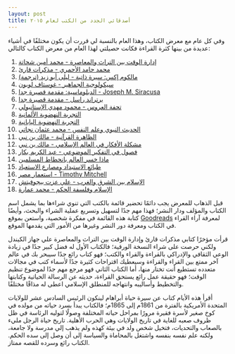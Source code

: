 ```yaml
---
layout: post
title: أصدقائي الجدد من الكتب لعام ٢٠١٥
---
```


وفي كل عام مع معرض الكتاب، وهذا العام بالنسبة لي قررت أن يكون مختلفًا في أشياء عديدة من بينها كثرة القراءة فكانت حصيلتي لهذا العام من معرض الكتاب كالتالي:

1.  [إدارة الوقت بين التراث والمعاصرة - محمد أمين شحاتة](https://www.goodreads.com/book/show/17344292)
2.  [محمد حامد الأحمري - مذكرات قارئ](https://www.goodreads.com/book/show/21474251)
3.  [مالكوم إكس: سيرة ذاتية - ليلى أبو زيد (ترجمة)](https://www.goodreads.com/book/show/6828561)
4.  [سيكولوجية الجماهير - غوستاف لوبون](https://www.goodreads.com/book/show/12091888)
5.  [الدبلوماسية: مقدمة قصيرة جدا - Joseph M. Siracusa](https://www.goodreads.com/book/show/23366652)
6.  [برتراند راسل - مقدمة قصيرة جدا](https://www.goodreads.com/book/show/22883570--)
7.  [تحفة العروس - محمود مهدي الإستانبولي](https://www.goodreads.com/book/show/3454431)
8.  [التجربة النهضوية الألمانية](https://www.goodreads.com/book/show/21538687)
9.  [التجربة النهضوية اليابانية](https://www.goodreads.com/book/show/13577785)
10.  [الحديث النبوي وعلم النفس - محمد عثمان نجاتي](https://www.goodreads.com/book/show/9456838)
11.  [الظاهرة القرآنية - مالك بن نبي](https://www.goodreads.com/book/show/6293913)
12.  [مشكلة الأفكار في العالم الإسلامي - مالك بن نبي](https://www.goodreads.com/book/show/2392841._)
13.  [فصول في التفكير الموضوعي - عبد الكريم بكار](https://www.goodreads.com/book/show/7199712)
14.  [ماذا خسر العالم بانحطاط المسلمين](https://www.goodreads.com/book/show/2905549)
15.  [طبائع الاستبداد ومصارع الاستعباد](https://www.goodreads.com/book/show/2312458._)
16.  [استعمار مصر - Timothy Mitchell](https://www.goodreads.com/book/show/17161225)
17.  [الإسلام بين الشرق والغرب - علي عزت بيجوفيتش](https://www.goodreads.com/book/show/6092250)
18.  [الإسلام وفلسفة الحكم - محمد عمارة](https://www.goodreads.com/book/show/6688869)

قبل الذهاب للمعرض يجب دائمًا تحضير قائمة بالكتب التي تنوي شراءها بما يشمل اسم الكتاب والمؤلف ودار النشر؛ فهذا مهم جدًا لتسهيل وتسريع عملية الشراء والبحث، وأيضًا كتابة هذه القائمة في مفكرة شخصية، واستعن بموقع [Goodreads](http://goodreads.com/) لمعرفة آراء القراء في الكتاب ومعرفة دور النشر وغيرها من الأمور التي يقدمها الموقع.

قرأت مؤخرًا كتابي مذكرات قارئ وإدارة الوقت بين التراث والمعاصرة علي جهاز الكيندل ولكني حرصت على شراء النسخة الورقية؛ فالكتاب الأول له فضل كبير جدًا في زيادة الوعي الثقافي والإدراكي بالقراءة والقراء والكتب؛ فهو كتاب رائع جدًا سيبحر بك في عالم آخر ممتع بين القراء والقراءة وسيعطيك اقتراحات كثيرة جدًا لأسماء كتب في مجالات متعدده تستطيع أنت تختار منها، أما الكتاب الثاني فهو مرجع مهم جدًا لموضوع تنظيم الوقت؛ فهو حقيقة عمل رائع يستحق القراءة، حديثه عن الرسالة الحياتية وكتابتها والتخطيط وأساليبه وانتهاجه للمنطلق الإسلامي اعطى له مذاقًا مختلفًا.

أقرأ هذه الأيام كتاب عن سيرة حياة أبراهام لينكون الرئيس السادس عشر للولايات المتحدة الأمريكية بالفترة من 1861م إلى 1865م؛ فالكتاب يبدأ بسرد حياته من مولده في كوخ صغير لأسرة فقيرة مرورًا بمراحل حياته المختلفة وصولًا لتوليه الرئاسة في ظل ظروف صعبه للغاية في تاريخ الولايات وهي الحرب الأهلية. تاريخ حياة الرجل مليء بالصعاب والتحديات، فتخيل شخص ولد في بيئة كهذه ولم يذهب إلي مدرسة ولا جامعة، ولكنه علم نفسه بنفسه واشتغل بالمحاماة والسياسة إلى أن وصل إلى سده الحكم. الكتاب رائع وسرده للقصه ممتاز.